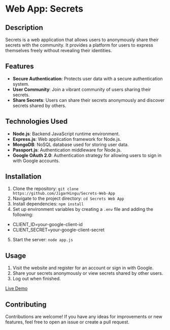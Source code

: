 # Web App: Secrets

## Description
Secrets is a web application that allows users to anonymously share their secrets with the community. It provides a platform for users to express themselves freely without revealing their identities.

## Features
- **Secure Authentication**: Protects user data with a secure authentication system.
- **User Community**: Join a vibrant community of users sharing their secrets.
- **Share Secrets**: Users can share their secrets anonymously and discover secrets shared by others.

## Technologies Used
- **Node.js**: Backend JavaScript runtime environment.
- **Express.js**: Web application framework for Node.js.
- **MongoDB**: NoSQL database used for storing user data.
- **Passport.js**: Authentication middleware for Node.js.
- **Google OAuth 2.0**: Authentication strategy for allowing users to sign in with Google accounts.

## Installation
1. Clone the repository: `git clone https://github.com/JigarHingu/Secrets-Web-App`
2. Navigate to the project directory: `cd Secrets Web App`
3. Install dependencies: `npm install`
4. Set up environment variables by creating a `.env` file and adding the following:

- CLIENT_ID=your-google-client-id
- CLIENT_SECRET=your-google-client-secret

5. Start the server: `node app.js`

## Usage
1. Visit the website and register for an account or sign in with Google.
2. Share your secrets anonymously or view secrets shared by other users.
3. Log out when finished.

[Live Demo](https://secrets-web-app-wt4j.onrender.com)


## Contributing
Contributions are welcome! If you have any ideas for improvements or new features, feel free to open an issue or create a pull request.
